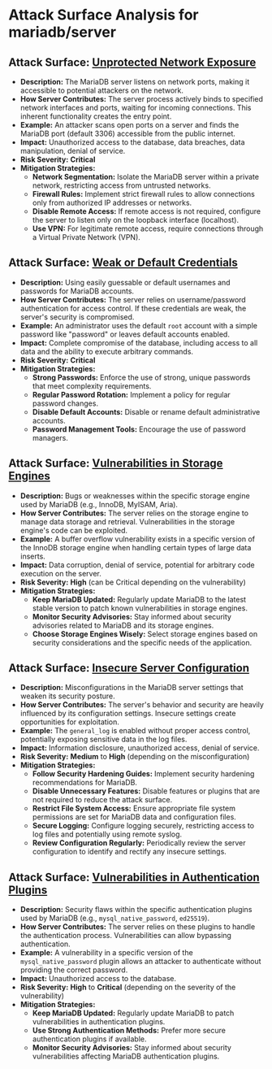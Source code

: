 # Attack Surface Analysis for mariadb/server

## Attack Surface: [Unprotected Network Exposure](./attack_surfaces/unprotected_network_exposure.md)

*   **Description:** The MariaDB server listens on network ports, making it accessible to potential attackers on the network.
*   **How Server Contributes:** The server process actively binds to specified network interfaces and ports, waiting for incoming connections. This inherent functionality creates the entry point.
*   **Example:** An attacker scans open ports on a server and finds the MariaDB port (default 3306) accessible from the public internet.
*   **Impact:** Unauthorized access to the database, data breaches, data manipulation, denial of service.
*   **Risk Severity:** **Critical**
*   **Mitigation Strategies:**
    *   **Network Segmentation:** Isolate the MariaDB server within a private network, restricting access from untrusted networks.
    *   **Firewall Rules:** Implement strict firewall rules to allow connections only from authorized IP addresses or networks.
    *   **Disable Remote Access:** If remote access is not required, configure the server to listen only on the loopback interface (localhost).
    *   **Use VPN:** For legitimate remote access, require connections through a Virtual Private Network (VPN).

## Attack Surface: [Weak or Default Credentials](./attack_surfaces/weak_or_default_credentials.md)

*   **Description:** Using easily guessable or default usernames and passwords for MariaDB accounts.
*   **How Server Contributes:** The server relies on username/password authentication for access control. If these credentials are weak, the server's security is compromised.
*   **Example:** An administrator uses the default `root` account with a simple password like "password" or leaves default accounts enabled.
*   **Impact:** Complete compromise of the database, including access to all data and the ability to execute arbitrary commands.
*   **Risk Severity:** **Critical**
*   **Mitigation Strategies:**
    *   **Strong Passwords:** Enforce the use of strong, unique passwords that meet complexity requirements.
    *   **Regular Password Rotation:** Implement a policy for regular password changes.
    *   **Disable Default Accounts:** Disable or rename default administrative accounts.
    *   **Password Management Tools:** Encourage the use of password managers.

## Attack Surface: [Vulnerabilities in Storage Engines](./attack_surfaces/vulnerabilities_in_storage_engines.md)

*   **Description:** Bugs or weaknesses within the specific storage engine used by MariaDB (e.g., InnoDB, MyISAM, Aria).
*   **How Server Contributes:** The server relies on the storage engine to manage data storage and retrieval. Vulnerabilities in the storage engine's code can be exploited.
*   **Example:** A buffer overflow vulnerability exists in a specific version of the InnoDB storage engine when handling certain types of large data inserts.
*   **Impact:** Data corruption, denial of service, potential for arbitrary code execution on the server.
*   **Risk Severity:** **High** (can be Critical depending on the vulnerability)
*   **Mitigation Strategies:**
    *   **Keep MariaDB Updated:** Regularly update MariaDB to the latest stable version to patch known vulnerabilities in storage engines.
    *   **Monitor Security Advisories:** Stay informed about security advisories related to MariaDB and its storage engines.
    *   **Choose Storage Engines Wisely:** Select storage engines based on security considerations and the specific needs of the application.

## Attack Surface: [Insecure Server Configuration](./attack_surfaces/insecure_server_configuration.md)

*   **Description:**  Misconfigurations in the MariaDB server settings that weaken its security posture.
*   **How Server Contributes:** The server's behavior and security are heavily influenced by its configuration settings. Insecure settings create opportunities for exploitation.
*   **Example:** The `general_log` is enabled without proper access control, potentially exposing sensitive data in the log files.
*   **Impact:** Information disclosure, unauthorized access, denial of service.
*   **Risk Severity:** **Medium** to **High** (depending on the misconfiguration)
*   **Mitigation Strategies:**
    *   **Follow Security Hardening Guides:** Implement security hardening recommendations for MariaDB.
    *   **Disable Unnecessary Features:** Disable features or plugins that are not required to reduce the attack surface.
    *   **Restrict File System Access:** Ensure appropriate file system permissions are set for MariaDB data and configuration files.
    *   **Secure Logging:** Configure logging securely, restricting access to log files and potentially using remote syslog.
    *   **Review Configuration Regularly:** Periodically review the server configuration to identify and rectify any insecure settings.

## Attack Surface: [Vulnerabilities in Authentication Plugins](./attack_surfaces/vulnerabilities_in_authentication_plugins.md)

*   **Description:** Security flaws within the specific authentication plugins used by MariaDB (e.g., `mysql_native_password`, `ed25519`).
*   **How Server Contributes:** The server relies on these plugins to handle the authentication process. Vulnerabilities can allow bypassing authentication.
*   **Example:** A vulnerability in a specific version of the `mysql_native_password` plugin allows an attacker to authenticate without providing the correct password.
*   **Impact:** Unauthorized access to the database.
*   **Risk Severity:** **High** to **Critical** (depending on the severity of the vulnerability)
*   **Mitigation Strategies:**
    *   **Keep MariaDB Updated:** Regularly update MariaDB to patch vulnerabilities in authentication plugins.
    *   **Use Strong Authentication Methods:**  Prefer more secure authentication plugins if available.
    *   **Monitor Security Advisories:** Stay informed about security vulnerabilities affecting MariaDB authentication plugins.

